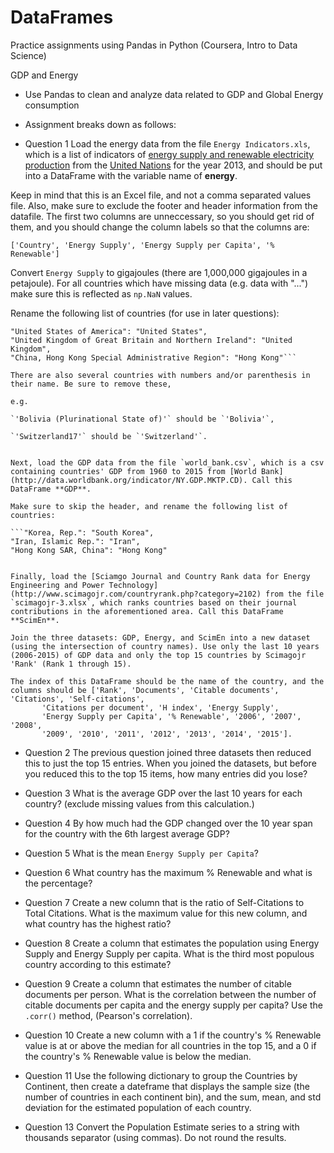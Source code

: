 # DataFrames
Practice assignments using Pandas in Python (Coursera, Intro to Data Science)


GDP and Energy
  - Use Pandas to clean and analyze data related to GDP and Global Energy consumption
  - Assignment breaks down as follows:
  
  - Question 1 
 Load the energy data from the file `Energy Indicators.xls`, which is a list of indicators of [energy supply and renewable electricity production](Energy%20Indicators.xls) from the [United Nations](http://unstats.un.org/unsd/environment/excel_file_tables/2013/Energy%20Indicators.xls) for the year 2013, and should be put into a DataFrame with the variable name of **energy**.
 
 Keep in mind that this is an Excel file, and not a comma separated values file. Also, make sure to exclude the footer and header information from the datafile. The first two columns are unneccessary, so you should get rid of them, and you should change the column labels so that the columns are:
 
 `['Country', 'Energy Supply', 'Energy Supply per Capita', '% Renewable']`
 
 Convert `Energy Supply` to gigajoules (there are 1,000,000 gigajoules in a petajoule). For all countries which have missing data (e.g. data with "...") make sure this is reflected as `np.NaN` values.
 
 Rename the following list of countries (for use in later questions):
 
 ```"Republic of Korea": "South Korea",
 "United States of America": "United States",
 "United Kingdom of Great Britain and Northern Ireland": "United Kingdom",
 "China, Hong Kong Special Administrative Region": "Hong Kong"```
 
 There are also several countries with numbers and/or parenthesis in their name. Be sure to remove these, 
 
 e.g. 
 
 `'Bolivia (Plurinational State of)'` should be `'Bolivia'`, 
 
 `'Switzerland17'` should be `'Switzerland'`.

 
 Next, load the GDP data from the file `world_bank.csv`, which is a csv containing countries' GDP from 1960 to 2015 from [World Bank](http://data.worldbank.org/indicator/NY.GDP.MKTP.CD). Call this DataFrame **GDP**. 
 
 Make sure to skip the header, and rename the following list of countries:
 
 ```"Korea, Rep.": "South Korea", 
 "Iran, Islamic Rep.": "Iran",
 "Hong Kong SAR, China": "Hong Kong"

 
 Finally, load the [Sciamgo Journal and Country Rank data for Energy Engineering and Power Technology](http://www.scimagojr.com/countryrank.php?category=2102) from the file `scimagojr-3.xlsx`, which ranks countries based on their journal contributions in the aforementioned area. Call this DataFrame **ScimEn**.
 
 Join the three datasets: GDP, Energy, and ScimEn into a new dataset (using the intersection of country names). Use only the last 10 years (2006-2015) of GDP data and only the top 15 countries by Scimagojr 'Rank' (Rank 1 through 15). 
 
 The index of this DataFrame should be the name of the country, and the columns should be ['Rank', 'Documents', 'Citable documents', 'Citations', 'Self-citations',
        'Citations per document', 'H index', 'Energy Supply',
        'Energy Supply per Capita', '% Renewable', '2006', '2007', '2008',
        '2009', '2010', '2011', '2012', '2013', '2014', '2015'].
   ```
  -  Question 2
 The previous question joined three datasets then reduced this to just the top 15 entries. When you joined the datasets, but before you reduced this to the top 15 items, how many entries did you lose?
 
  - Question 3
 What is the average GDP over the last 10 years for each country? (exclude missing values from this calculation.)
 
  - Question 4
 By how much had the GDP changed over the 10 year span for the country with the 6th largest average GDP?
 
  - Question 5
 What is the mean `Energy Supply per Capita`?
 
  - Question 6
 What country has the maximum % Renewable and what is the percentage?
 
  - Question 7
 Create a new column that is the ratio of Self-Citations to Total Citations. 
 What is the maximum value for this new column, and what country has the highest ratio?
 
  - Question 8
 Create a column that estimates the population using Energy Supply and Energy Supply per capita. 
 What is the third most populous country according to this estimate?
 
  - Question 9
 Create a column that estimates the number of citable documents per person. 
 What is the correlation between the number of citable documents per capita and the energy supply per capita? Use the `.corr()` method, (Pearson's correlation).
 
  - Question 10
 Create a new column with a 1 if the country's % Renewable value is at or above the median for all countries in the top 15, and a 0 if the country's % Renewable value is below the median.
 
  - Question 11
 Use the following dictionary to group the Countries by Continent, then create a dateframe that displays the sample size (the number of countries in each continent bin), and the sum, mean, and std deviation for the estimated population of each country.
 
  - Question 13
 Convert the Population Estimate series to a string with thousands separator (using commas). Do not round the results.
 
 
 
 
